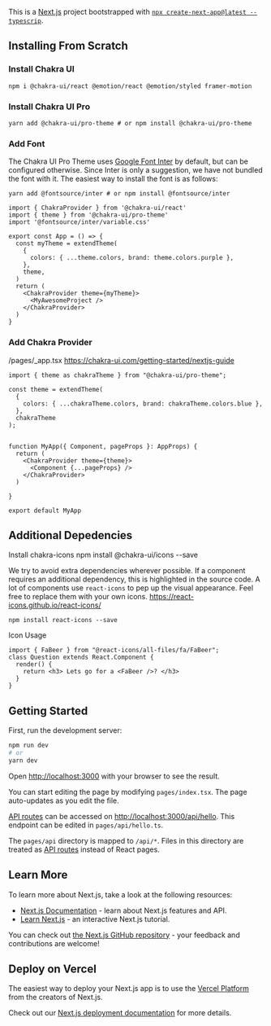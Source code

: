 This is a [Next.js](https://nextjs.org/) project bootstrapped with [`npx create-next-app@latest --typescrip`](https://github.com/vercel/next.js/tree/canary/packages/create-next-app).

## Installing From Scratch

### Install Chakra UI
```
npm i @chakra-ui/react @emotion/react @emotion/styled framer-motion
```

### Install Chakra UI Pro
```
yarn add @chakra-ui/pro-theme # or npm install @chakra-ui/pro-theme
```

### Add Font
The Chakra UI Pro Theme uses [Google Font Inter](https://fonts.google.com/specimen/Inter)
by default, but can be configured otherwise. Since Inter is only a suggestion,
we have not bundled the font with it. The easiest way to install the font is as follows:

```
yarn add @fontsource/inter # or npm install @fontsource/inter
```

```
import { ChakraProvider } from '@chakra-ui/react'
import { theme } from '@chakra-ui/pro-theme'
import '@fontsource/inter/variable.css'

export const App = () => {
  const myTheme = extendTheme(
    {
      colors: { ...theme.colors, brand: theme.colors.purple },
    },
    theme,
  )
  return (
    <ChakraProvider theme={myTheme}>
      <MyAwesomeProject />
    </ChakraProvider>
  )
}
```

### Add Chakra Provider
/pages/_app.tsx
https://chakra-ui.com/getting-started/nextjs-guide

```
import { theme as chakraTheme } from "@chakra-ui/pro-theme";

const theme = extendTheme(
  {
    colors: { ...chakraTheme.colors, brand: chakraTheme.colors.blue },
  },
  chakraTheme
);


function MyApp({ Component, pageProps }: AppProps) {
  return (
    <ChakraProvider theme={theme}>
      <Component {...pageProps} />
    </ChakraProvider>
  )
  
}

export default MyApp
```

## Additional Depedencies

Install chakra-icons
npm install @chakra-ui/icons --save

We try to avoid extra dependencies wherever possible. If a component requires
an additional dependency, this is highlighted in the source code.
A lot of components use `react-icons` to pep up the visual appearance.
Feel free to replace them with your own icons.
https://react-icons.github.io/react-icons/

```
npm install react-icons --save
```

Icon Usage
```
import { FaBeer } from "@react-icons/all-files/fa/FaBeer";
class Question extends React.Component {
  render() {
    return <h3> Lets go for a <FaBeer />? </h3>
  }
}
```

## Getting Started

First, run the development server:

```bash
npm run dev
# or
yarn dev
```

Open [http://localhost:3000](http://localhost:3000) with your browser to see the result.

You can start editing the page by modifying `pages/index.tsx`. The page auto-updates as you edit the file.

[API routes](https://nextjs.org/docs/api-routes/introduction) can be accessed on [http://localhost:3000/api/hello](http://localhost:3000/api/hello). This endpoint can be edited in `pages/api/hello.ts`.

The `pages/api` directory is mapped to `/api/*`. Files in this directory are treated as [API routes](https://nextjs.org/docs/api-routes/introduction) instead of React pages.

## Learn More

To learn more about Next.js, take a look at the following resources:

- [Next.js Documentation](https://nextjs.org/docs) - learn about Next.js features and API.
- [Learn Next.js](https://nextjs.org/learn) - an interactive Next.js tutorial.

You can check out [the Next.js GitHub repository](https://github.com/vercel/next.js/) - your feedback and contributions are welcome!

## Deploy on Vercel

The easiest way to deploy your Next.js app is to use the [Vercel Platform](https://vercel.com/new?utm_medium=default-template&filter=next.js&utm_source=create-next-app&utm_campaign=create-next-app-readme) from the creators of Next.js.

Check out our [Next.js deployment documentation](https://nextjs.org/docs/deployment) for more details.
